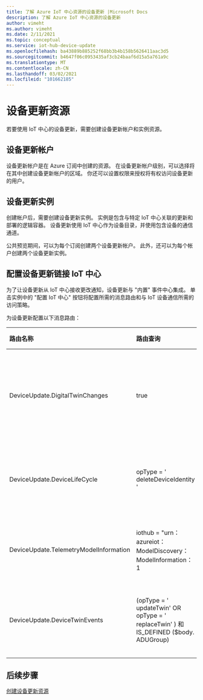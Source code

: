 ```yaml
---
title: 了解 Azure IoT 中心资源的设备更新 |Microsoft Docs
description: 了解 Azure IoT 中心资源的设备更新
author: vimeht
ms.author: vimeht
ms.date: 2/11/2021
ms.topic: conceptual
ms.service: iot-hub-device-update
ms.openlocfilehash: ba43889b885252f68bb3b4b158b5626411aac3d5
ms.sourcegitcommit: b4647f06c0953435af3cb24baaf6d15a5a761a9c
ms.translationtype: MT
ms.contentlocale: zh-CN
ms.lasthandoff: 03/02/2021
ms.locfileid: "101662185"
---
```

# <a name="device-update-resources"></a>设备更新资源

若要使用 IoT 中心的设备更新，需要创建设备更新帐户和实例资源。 

## <a name="device-update-account"></a>设备更新帐户

设备更新帐户是在 Azure 订阅中创建的资源。 在设备更新帐户级别，可以选择将在其中创建设备更新帐户的区域。 你还可以设置权限来授权将有权访问设备更新的用户。


## <a name="device-update-instance"></a>设备更新实例
创建帐户后，需要创建设备更新实例。 实例是包含与特定 IoT 中心关联的更新和部署的逻辑容器。 设备更新使用 IoT 中心作为设备目录，并使用包含设备的通信通道。 

公共预览期间，可以为每个订阅创建两个设备更新帐户。 此外，还可以为每个帐户创建两个设备更新实例。

## <a name="configuring-device-update-linked-iot-hub"></a>配置设备更新链接 IoT 中心 

为了让设备更新从 IoT 中心接收更改通知，设备更新与 "内置" 事件中心集成。 单击实例中的 "配置 IoT 中心" 按钮将配置所需的消息路由和与 IoT 设备通信所需的访问策略。 

为设备更新配置以下消息路由：

|   路由名称    | 路由查询  | 说明  |
| :--------- | :---- |:---- |
|  DeviceUpdate.DigitalTwinChanges | true |侦听数字克隆更改事件  |
|  DeviceUpdate.DeviceLifeCycle | opType = ' deleteDeviceIdentity '  | 侦听已删除的设备 |
|  DeviceUpdate.TelemetryModelInformation | iothub = "urn： azureiot： ModelDiscovery： ModelInformation：1 | 侦听新设备类型 |
|  DeviceUpdate.DeviceTwinEvents|  (opType = ' updateTwin' OR opType = ' replaceTwin' ) 和 IS_DEFINED ($body. ADUGroup)  | 侦听新设备更新组 |

## <a name="next-steps"></a>后续步骤

[创建设备更新资源](./create-device-update-account.md)
